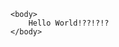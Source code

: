 <html>
    <head>
        <title>My Media List</title>
    </head>

    <body>
        Hello World!??!?!? 
    </body>
</html>